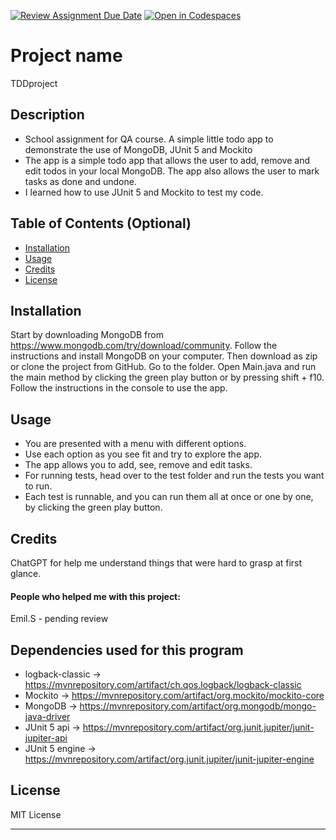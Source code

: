 [![Review Assignment Due Date](https://classroom.github.com/assets/deadline-readme-button-24ddc0f5d75046c5622901739e7c5dd533143b0c8e959d652212380cedb1ea36.svg)](https://classroom.github.com/a/MYVtI0hB)
[![Open in Codespaces](https://classroom.github.com/assets/launch-codespace-7f7980b617ed060a017424585567c406b6ee15c891e84e1186181d67ecf80aa0.svg)](https://classroom.github.com/open-in-codespaces?assignment_repo_id=11377588)
# Project name
TDDproject

## Description
- School assignment for QA course. A simple little todo app to demonstrate the use of MongoDB, JUnit 5 and Mockito
- The app is a simple todo app that allows the user to add, remove and edit todos in your local MongoDB. The app also allows the user to mark tasks as done and undone.
- I learned how to use JUnit 5 and Mockito to test my code.

## Table of Contents (Optional)

- [Installation](#installation)
- [Usage](#usage)
- [Credits](#credits)
- [License](#license)

## Installation
Start by downloading MongoDB from https://www.mongodb.com/try/download/community. Follow the instructions and  install MongoDB on your computer.
Then download as zip or clone the project from GitHub. 
Go to the folder.
Open Main.java and run the main method by clicking the green play button or by pressing shift + f10.
Follow the instructions in the console to use the app.

## Usage
- You are presented with a menu with different options.
- Use each option as you see fit and try to explore the app.
- The app allows you to add, see, remove and edit tasks.
- For running tests, head over to the test folder and run the tests you want to run. 
- Each test is runnable, and you can run them all at once or one by one, by clicking the green play button.

## Credits
ChatGPT for help me understand things that were hard to grasp at first glance.

#### People who helped me with this project:
Emil.S -  pending review

## Dependencies used for this program
- logback-classic -> https://mvnrepository.com/artifact/ch.qos.logback/logback-classic
- Mockito -> https://mvnrepository.com/artifact/org.mockito/mockito-core
- MongoDB -> https://mvnrepository.com/artifact/org.mongodb/mongo-java-driver
- JUnit 5 api -> https://mvnrepository.com/artifact/org.junit.jupiter/junit-jupiter-api
- JUnit 5 engine -> https://mvnrepository.com/artifact/org.junit.jupiter/junit-jupiter-engine

## License
MIT License

---

